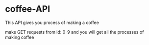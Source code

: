 # coffee-API
This API gives you process of making a coffee

make GET requests from id: 0-9 and you will get all the processes of making coffee
